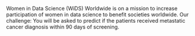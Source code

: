 Women in Data Science (WiDS) Worldwide is on a mission to increase participation of women in data science to benefit societies worldwide. Our challenge: You will be asked to predict if the patients received metastatic cancer diagnosis within 90 days of screening.
